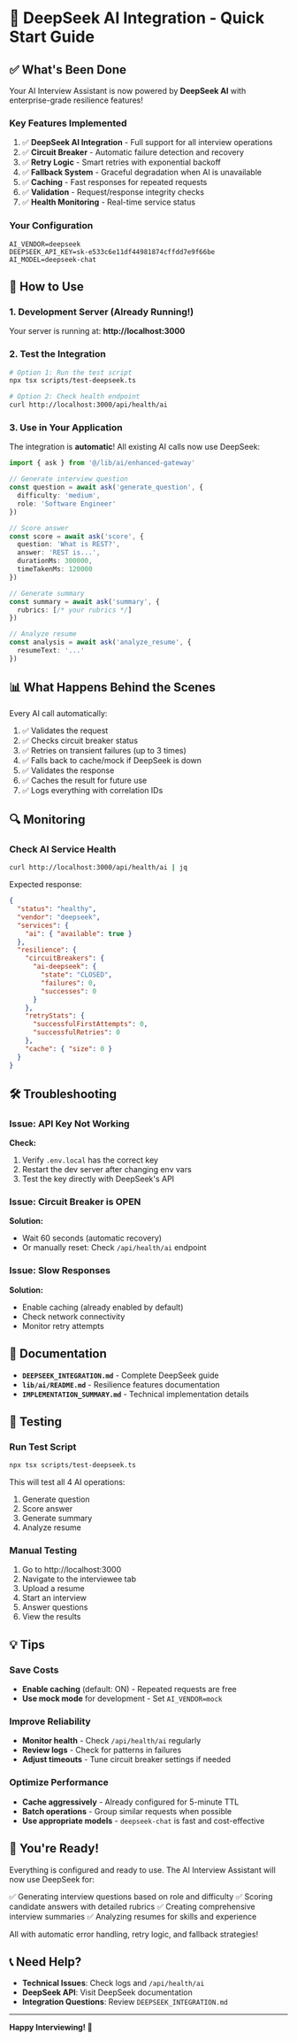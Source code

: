 # 🚀 DeepSeek AI Integration - Quick Start Guide

## ✅ What's Been Done

Your AI Interview Assistant is now powered by **DeepSeek AI** with enterprise-grade resilience features!

### Key Features Implemented

1. ✅ **DeepSeek AI Integration** - Full support for all interview operations
2. ✅ **Circuit Breaker** - Automatic failure detection and recovery
3. ✅ **Retry Logic** - Smart retries with exponential backoff
4. ✅ **Fallback System** - Graceful degradation when AI is unavailable
5. ✅ **Caching** - Fast responses for repeated requests
6. ✅ **Validation** - Request/response integrity checks
7. ✅ **Health Monitoring** - Real-time service status

### Your Configuration

```env
AI_VENDOR=deepseek
DEEPSEEK_API_KEY=sk-e533c6e11df44981874cffdd7e9f66be
AI_MODEL=deepseek-chat
```

## 🎯 How to Use

### 1. Development Server (Already Running!)

Your server is running at: **http://localhost:3000**

### 2. Test the Integration

```bash
# Option 1: Run the test script
npx tsx scripts/test-deepseek.ts

# Option 2: Check health endpoint
curl http://localhost:3000/api/health/ai
```

### 3. Use in Your Application

The integration is **automatic**! All existing AI calls now use DeepSeek:

```typescript
import { ask } from '@/lib/ai/enhanced-gateway'

// Generate interview question
const question = await ask('generate_question', {
  difficulty: 'medium',
  role: 'Software Engineer'
})

// Score answer
const score = await ask('score', {
  question: 'What is REST?',
  answer: 'REST is...',
  durationMs: 300000,
  timeTakenMs: 120000
})

// Generate summary
const summary = await ask('summary', {
  rubrics: [/* your rubrics */]
})

// Analyze resume
const analysis = await ask('analyze_resume', {
  resumeText: '...'
})
```

## 📊 What Happens Behind the Scenes

Every AI call automatically:
1. ✅ Validates the request
2. ✅ Checks circuit breaker status
3. ✅ Retries on transient failures (up to 3 times)
4. ✅ Falls back to cache/mock if DeepSeek is down
5. ✅ Validates the response
6. ✅ Caches the result for future use
7. ✅ Logs everything with correlation IDs

## 🔍 Monitoring

### Check AI Service Health

```bash
curl http://localhost:3000/api/health/ai | jq
```

Expected response:
```json
{
  "status": "healthy",
  "vendor": "deepseek",
  "services": {
    "ai": { "available": true }
  },
  "resilience": {
    "circuitBreakers": {
      "ai-deepseek": {
        "state": "CLOSED",
        "failures": 0,
        "successes": 0
      }
    },
    "retryStats": {
      "successfulFirstAttempts": 0,
      "successfulRetries": 0
    },
    "cache": { "size": 0 }
  }
}
```

## 🛠️ Troubleshooting

### Issue: API Key Not Working

**Check:**
1. Verify `.env.local` has the correct key
2. Restart the dev server after changing env vars
3. Test the key directly with DeepSeek's API

### Issue: Circuit Breaker is OPEN

**Solution:**
- Wait 60 seconds (automatic recovery)
- Or manually reset: Check `/api/health/ai` endpoint

### Issue: Slow Responses

**Solution:**
- Enable caching (already enabled by default)
- Check network connectivity
- Monitor retry attempts

## 📖 Documentation

- **`DEEPSEEK_INTEGRATION.md`** - Complete DeepSeek guide
- **`lib/ai/README.md`** - Resilience features documentation
- **`IMPLEMENTATION_SUMMARY.md`** - Technical implementation details

## 🧪 Testing

### Run Test Script

```bash
npx tsx scripts/test-deepseek.ts
```

This will test all 4 AI operations:
1. Generate question
2. Score answer
3. Generate summary
4. Analyze resume

### Manual Testing

1. Go to http://localhost:3000
2. Navigate to the interviewee tab
3. Upload a resume
4. Start an interview
5. Answer questions
6. View the results

## 💡 Tips

### Save Costs
- **Enable caching** (default: ON) - Repeated requests are free
- **Use mock mode** for development - Set `AI_VENDOR=mock`

### Improve Reliability
- **Monitor health** - Check `/api/health/ai` regularly
- **Review logs** - Check for patterns in failures
- **Adjust timeouts** - Tune circuit breaker settings if needed

### Optimize Performance
- **Cache aggressively** - Already configured for 5-minute TTL
- **Batch operations** - Group similar requests when possible
- **Use appropriate models** - `deepseek-chat` is fast and cost-effective

## 🎉 You're Ready!

Everything is configured and ready to use. The AI Interview Assistant will now use DeepSeek for:

✅ Generating interview questions based on role and difficulty
✅ Scoring candidate answers with detailed rubrics
✅ Creating comprehensive interview summaries
✅ Analyzing resumes for skills and experience

All with automatic error handling, retry logic, and fallback strategies!

## 📞 Need Help?

- **Technical Issues**: Check logs and `/api/health/ai`
- **DeepSeek API**: Visit DeepSeek documentation
- **Integration Questions**: Review `DEEPSEEK_INTEGRATION.md`

---

**Happy Interviewing! 🚀**
